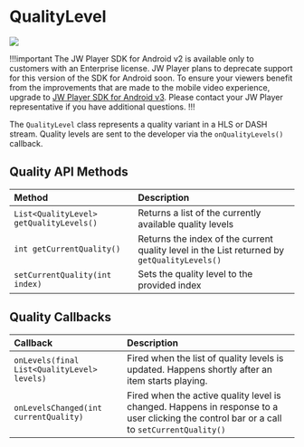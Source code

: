 # QualityLevel

<img src="https://img.shields.io/badge/%20-Android%20v2%20DEPRECATED-FFBA43.svg?logo=android&logoColor=gray">

!!!important
The JW Player SDK for Android v2 is available only to customers with an Enterprise license. JW Player plans to deprecate support for this version of the SDK for Android soon. To ensure your viewers benefit from the improvements that are made to the mobile video experience, upgrade to [JW Player SDK for Android v3](https://developer.jwplayer.com/sdk/android/docs/developer-guide/index.html). Please contact your JW Player representative if you have additional questions.
!!!

The `QualityLevel` class represents a quality variant in a HLS or DASH stream. Quality levels are sent to the developer via the `onQualityLevels()` callback.

## Quality API Methods

| Method                                  | Description                                                                                 |
|:----------------------------------------|:--------------------------------------------------------------------------------------------|
| `List<QualityLevel> getQualityLevels()` | Returns a list of the currently available quality levels                                    |
| `int getCurrentQuality()`               | Returns the index of the current quality level in the List returned by `getQualityLevels()` |
| `setCurrentQuality(int index)`          | Sets the quality level to the provided index                                                |

## Quality Callbacks

| Callback                                    | Description                                                                                                                               |
|:--------------------------------------------|:------------------------------------------------------------------------------------------------------------------------------------------|
| `onLevels(final List<QualityLevel> levels)` | Fired when the list of quality levels is updated. Happens shortly after an item starts playing.                                           |
| `onLevelsChanged(int currentQuality)`       | Fired when the active quality level is changed. Happens in response to a user clicking the control bar or a call to `setCurrentQuality()` |
